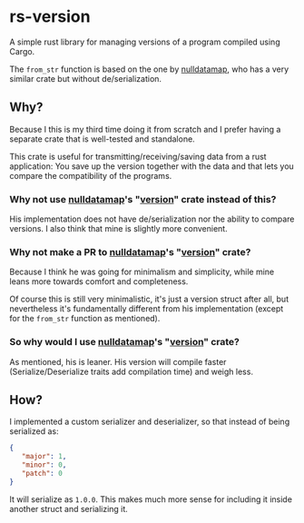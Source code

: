 # rs-version

A simple rust library for managing versions of a program compiled using Cargo.

The `from_str` function is based on the one by [nulldatamap](https://github.com/nulldatamap), who has a very similar crate but without de/serialization.

## Why?

Because I this is my third time doing it from scratch and I prefer having a separate crate that is well-tested and standalone.

This crate is useful for transmitting/receiving/saving data from a rust application: You save up the version together with the data and that lets you compare the compatibility of the programs.

### Why not use [nulldatamap](https://github.com/nulldatamap)'s "[version](https://github.com/nulldatamap/version)" crate instead of this?

His implementation does not have de/serialization nor the ability to compare versions. I also think that mine is slightly more convenient.

### Why not make a PR to [nulldatamap](https://github.com/nulldatamap)'s "[version](https://github.com/nulldatamap/version)" crate?

Because I think he was going for minimalism and simplicity, while mine leans more towards comfort and completeness.

Of course this is still very minimalistic, it's just a version struct after all, but nevertheless it's fundamentally different from his implementation (except for the `from_str` function as mentioned).

### So why would I use [nulldatamap](https://github.com/nulldatamap)'s "[version](https://github.com/nulldatamap/version)" crate?

As mentioned, his is leaner. His version will compile faster (Serialize/Deserialize traits add compilation time) and weigh less.

## How?

I implemented a custom serializer and deserializer, so that instead of being serialized as:
```JSON
{
   "major": 1,
   "minor": 0,
   "patch": 0
}
```
It will serialize as `1.0.0`. This makes much more sense for including it inside another struct and serializing it.
